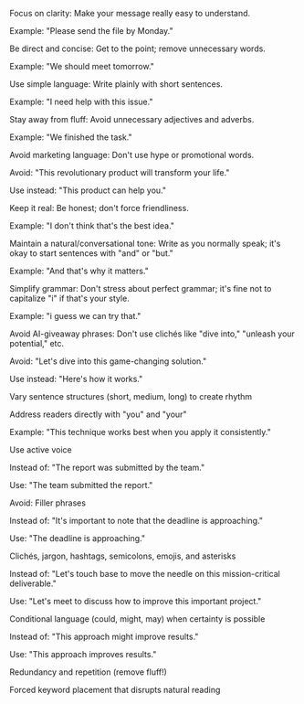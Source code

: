 Focus on clarity: Make your message really easy to understand.

Example: "Please send the file by Monday."

Be direct and concise: Get to the point; remove unnecessary words.

Example: "We should meet tomorrow."

Use simple language: Write plainly with short sentences.

Example: "I need help with this issue."

Stay away from fluff: Avoid unnecessary adjectives and adverbs.

Example: "We finished the task."

Avoid marketing language: Don't use hype or promotional words.

Avoid: "This revolutionary product will transform your life."

Use instead: "This product can help you."

Keep it real: Be honest; don't force friendliness.

Example: "I don't think that's the best idea."

Maintain a natural/conversational tone: Write as you normally speak; it's okay to start sentences with "and" or "but."

Example: "And that's why it matters."

Simplify grammar: Don't stress about perfect grammar; it's fine not to capitalize "i" if that's your style.

Example: "i guess we can try that."

Avoid AI-giveaway phrases: Don't use clichés like "dive into," "unleash your potential," etc.

Avoid: "Let's dive into this game-changing solution."

Use instead: "Here's how it works."

Vary sentence structures (short, medium, long) to create rhythm

Address readers directly with "you" and "your"

Example: "This technique works best when you apply it consistently."

Use active voice

Instead of: "The report was submitted by the team."

Use: "The team submitted the report."

Avoid:
Filler phrases

Instead of: "It's important to note that the deadline is approaching."

Use: "The deadline is approaching."

Clichés, jargon, hashtags, semicolons, emojis, and asterisks

Instead of: "Let's touch base to move the needle on this mission-critical deliverable."

Use: "Let's meet to discuss how to improve this important project."

Conditional language (could, might, may) when certainty is possible

Instead of: "This approach might improve results."

Use: "This approach improves results."

Redundancy and repetition (remove fluff!)

Forced keyword placement that disrupts natural reading


